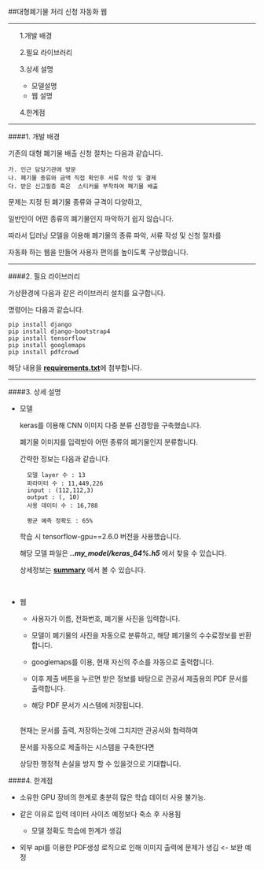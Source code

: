 ##대형폐기물 처리 신청 자동화 웹

-----

<ol>
1.개발 배경

2.필요 라이브러리

3.상세 설명

- 모델설명
- 웹 설명

4.한계점

</ol>

------

####1. 개발 배경

기존의 대형 폐기물 배출 신청 절차는 다음과 같습니다.

    가. 인근 담당기관에 방문
    나. 폐기물 종류와 금액 직접 확인후 서류 작성 및 결제
    다. 받은 신고필증 혹은  스티커를 부착하여 폐기물 배출

문제는 지정 된 폐기물 종류와 규격이 다양하고, 

일반인이 어떤 종류의 폐기물인지 파악하기 쉽지 않습니다.

따라서 딥러닝 모델을 이용해 폐기물의 종류 파악, 서류 작성 및 신청 절차를

자동화 하는 웹을 만들어 사용자 편의를 높이도록 구상했습니다.

-------

####2. 필요 라이브러리

가상환경에 다음과 같은 라이브러리 설치를 요구합니다.

명령어는 다음과 같습니다.

    pip install django
    pip install django-bootstrap4
    pip install tensorflow
    pip install googlemaps
    pip install pdfcrowd

해당 내용을 [**requirements.txt**](requierments.txt)에 첨부합니다.

-----

####3. 상세 설명

- 모델

    keras를 이용해 CNN 이미지 다중 분류 신경망을 구축했습니다.

    폐기물 이미지를 입력받아 어떤 종류의 폐기물인지 분류합니다.
    
    간략한 정보는 다음과 같습니다.
        
        모델 layer 수 : 13
        파라미터 수 : 11,449,226
        input : (112,112,3)
        output : (, 10)
        사용 데이터 수 : 16,788

        평균 예측 정확도 : 65%

    학습 시 tensorflow-gpu==2.6.0 버전을 사용했습니다.
  
    해당 모델 파일은 _**..my_model/keras_64%.h5**_ 에서 찾을 수 있습니다.
    
    상세정보는 [**summary**](model_summary.txt) 에서 볼 수 있습니다.
  
<br>

- 웹 

    - 사용자가 이름, 전화번호, 폐기물 사진을 입력합니다.
    - 모델이 폐기물의 사진을 자동으로 분류하고, 해당 폐기물의 수수료정보를 반환합니다.
    - googlemaps를 이용, 현재 자신의 주소를 자동으로 출력합니다.
    
    - 이후 제출 버튼을 누르면 받은 정보를 바탕으로 관공서 제출용의 PDF 문서를 출력합니다.
    - 해당 PDF 문서가 시스템에 저장됩니다.
    
  <br>
  현재는 문서를 출력, 저장하는것에 그치지만 관공서와 협력하여 
  
  문서를 자동으로 제출하는 시스템을 구축한다면
  
  상당한 행정적 손실을 방지 할 수 있을것으로 기대합니다.

    
####4. 한계점

 - 소유한 GPU 장비의 한계로 충분히 많은 학습 데이터 사용 불가능.
 - 같은 이유로 입력 데이터 사이즈 예정보다 축소 후 사용됨

    - 모델 정확도 학습에 한계가 생김
  
 - 외부 api를 이용한 PDF생성 로직으로 인해 이미지 출력에 문제가 생김 <- 보완 예정